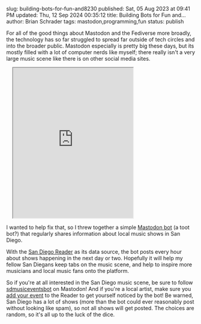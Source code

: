 slug: building-bots-for-fun-and8230
published: Sat, 05 Aug 2023 at 09:41 PM
updated: Thu, 12 Sep 2024 00:35:12 
title: Building Bots for Fun and&#8230;
author: Brian Schrader
tags: mastodon,programming,fun
status: publish

For all of the good things about Mastodon and the Fediverse more broadly, the technology has so far struggled to spread far outside of tech circles and into the broader public. Mastodon especially is pretty big these days, but its mostly filled with a lot of computer nerds like myself; there really isn't a very large music scene like there is on other social media sites.

<div class="image-container" style="padding-left: 1rem;">
<iframe allowfullscreen sandbox="allow-top-navigation allow-scripts allow-popups allow-popups-to-escape-sandbox" width="320" height="400" src="https://www.mastofeed.com/apiv2/feed?userurl=https%3A%2F%2Fmastodon.social%2Fusers%2Fsdmusiceventsbot&theme=auto&size=80&header=true&replies=false&boosts=false"></iframe>
</div>

I wanted to help fix that, so I threw together a simple [Mastodon bot][1] (a toot bot?) that regularly shares information about local music shows in San Diego.

With the [San Diego Reader][2] as its data source, the bot posts every hour about shows happening in the next day or two. Hopefully it will help my fellow San Diegans keep tabs on the music scene, and help to inspire more musicians and local music fans onto the platform.

So if you're at all interested in the San Diego music scene, be sure to follow [sdmusiceventsbot][1] on Mastodon! And if you're a local artist, make sure you [add your event][1] to the Reader to get yourself noticed by the bot! Be warned, San Diego has a lot of shows (more than the bot could ever reasonably post without looking like spam), so not all shows will get posted. The choices are random, so it's all up to the luck of the dice.


[1]: https://mastodon.social/@sdmusiceventsbot
[2]: https://www.sandiegoreader.com

